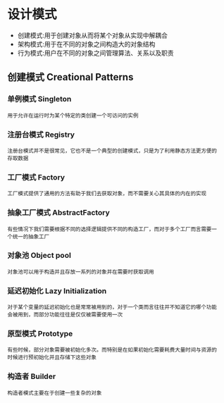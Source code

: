 # 设计模式
+ 创建模式:用于创建对象从而将某个对象从实现中解耦合
+ 架构模式:用于在不同的对象之间构造大的对象结构
+ 行为模式:用户在不同的对象之间管理算法、关系以及职责
## 创建模式 Creational Patterns
### 单例模式 Singleton
    用于允许在运行时为某个特定的类创建一个可访问的实例
### 注册台模式 Registry
    注册台模式并不是很常见，它也不是一个典型的创建模式，只是为了利用静态方法更方便的
    存取数据
### 工厂模式 Factory
    工厂模式提供了通用的方法有助于我们去获取对象，而不需要关心其具体的内在的实现
### 抽象工厂模式 AbstractFactory
    有些情况下我们需要根据不同的选择逻辑提供不同的构造工厂，而对于多个工厂而言需要一
    个统一的抽象工厂
### 对象池 Object pool
    对象池可以用于构造并且存放一系列的对象并在需要时获取调用
### 延迟初始化 Lazy Initialization
    对于某个变量的延迟初始化也是常常被用到的，对于一个类而言往往并不知道它的哪个功能
    会被用到，而部分功能往往是仅仅被需要使用一次
### 原型模式 Prototype
    有些时候，部分对象需要被初始化多次。而特别是在如果初始化需要耗费大量时间与资源的
    时候进行预初始化并且存储下这些对象
### 构造者 Builder
    构造者模式主要在于创建一些复杂的对象